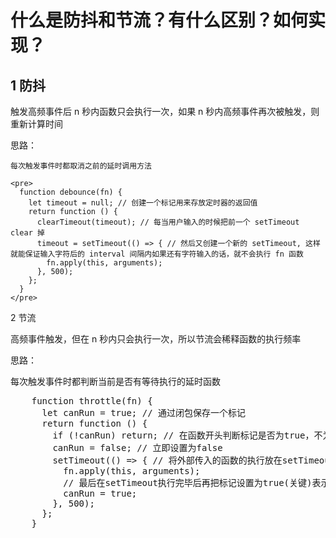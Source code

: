 # 什么是防抖和节流？有什么区别？如何实现？

## 1 防抖

触发高频事件后 n 秒内函数只会执行一次，如果 n 秒内高频事件再次被触发，则重新计算时间

思路：

    每次触发事件时都取消之前的延时调用方法

    <pre>
      function debounce(fn) {
        let timeout = null; // 创建一个标记用来存放定时器的返回值
        return function () {
          clearTimeout(timeout); // 每当用户输入的时候把前一个 setTimeout clear 掉
          timeout = setTimeout(() => { // 然后又创建一个新的 setTimeout, 这样就能保证输入字符后的 interval 间隔内如果还有字符输入的话，就不会执行 fn 函数
            fn.apply(this, arguments);
          }, 500);
        };
      }
    </pre>

2 节流

高频事件触发，但在 n 秒内只会执行一次，所以节流会稀释函数的执行频率

思路：

每次触发事件时都判断当前是否有等待执行的延时函数

  <pre>
    function throttle(fn) {
      let canRun = true; // 通过闭包保存一个标记
      return function () {
        if (!canRun) return; // 在函数开头判断标记是否为true，不为true则return
        canRun = false; // 立即设置为false
        setTimeout(() => { // 将外部传入的函数的执行放在setTimeout中
          fn.apply(this, arguments);
          // 最后在setTimeout执行完毕后再把标记设置为true(关键)表示可以执行下一次循环了。当定时器没有执行的时候标记永远是false，在开头被return掉
          canRun = true;
        }, 500);
      };
    }
  </pre>
